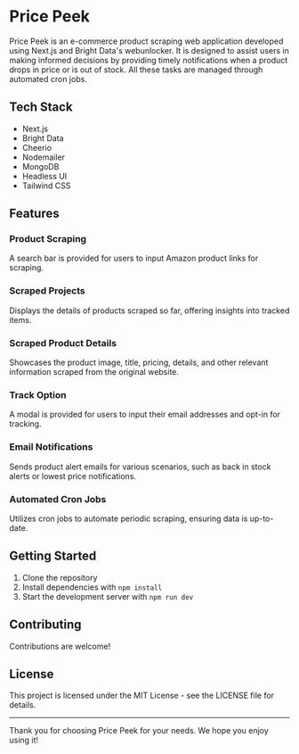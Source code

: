# Price Peek

Price Peek is an e-commerce product scraping web application developed using Next.js and Bright Data's webunlocker. It is designed to assist users in making informed decisions by providing timely notifications when a product drops in price or is out of stock. All these tasks are managed through automated cron jobs.

## Tech Stack

- Next.js
- Bright Data
- Cheerio
- Nodemailer
- MongoDB
- Headless UI
- Tailwind CSS

## Features

### Product Scraping

A search bar is provided for users to input Amazon product links for scraping.

### Scraped Projects

Displays the details of products scraped so far, offering insights into tracked items.

### Scraped Product Details

Showcases the product image, title, pricing, details, and other relevant information scraped from the original website.

### Track Option

A modal is provided for users to input their email addresses and opt-in for tracking.

### Email Notifications

Sends product alert emails for various scenarios, such as back in stock alerts or lowest price notifications.

### Automated Cron Jobs

Utilizes cron jobs to automate periodic scraping, ensuring data is up-to-date.

## Getting Started

1. Clone the repository
2. Install dependencies with `npm install`
3. Start the development server with `npm run dev`

## Contributing

Contributions are welcome!

## License

This project is licensed under the MIT License - see the LICENSE file for details.

---

Thank you for choosing Price Peek for your needs. We hope you enjoy using it!
